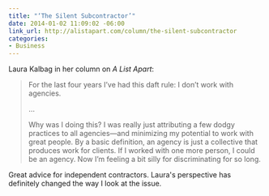 ```yaml
---
title: "‘The Silent Subcontractor’"
date: 2014-01-02 11:09:02 -06:00
link_url: http://alistapart.com/column/the-silent-subcontractor
categories:
- Business
---
```


Laura Kalbag in her column on *A List Apart*:

>For the last four years I’ve had this daft rule: I don’t work with agencies.
>
>…
>
>Why was I doing this? I was really just attributing a few dodgy practices to all agencies—and minimizing my potential to work with great people. By a basic definition, an agency is just a collective that produces work for clients. If I worked with one more person, I could be an agency. Now I’m feeling a bit silly for discriminating for so long.

Great advice for independent contractors. Laura's perspective has definitely changed the way I look at the issue.
